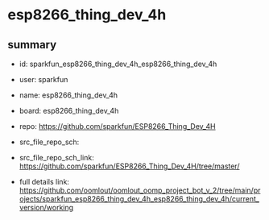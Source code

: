 # esp8266_thing_dev_4h
 
## summary 
* id: sparkfun_esp8266_thing_dev_4h_esp8266_thing_dev_4h
* user: sparkfun
* name: esp8266_thing_dev_4h
* board: esp8266_thing_dev_4h
* repo: https://github.com/sparkfun/ESP8266_Thing_Dev_4H



* src_file_repo_sch: 
* src_file_repo_sch_link: https://github.com/sparkfun/ESP8266_Thing_Dev_4H/tree/master/
* full details link: https://github.com/oomlout/oomlout_oomp_project_bot_v_2/tree/main/projects/sparkfun_esp8266_thing_dev_4h_esp8266_thing_dev_4h/current_version/working  







